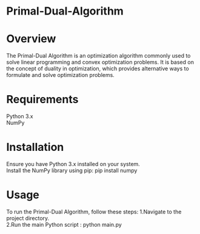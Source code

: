 # Primal-Dual-Algorithm
# Overview
The Primal-Dual Algorithm is an optimization algorithm commonly used to solve linear programming and convex optimization problems. It is based on the concept of duality in optimization, which provides alternative ways to formulate and solve optimization problems.  
# Requirements  
Python 3.x  
NumPy  
# Installation  
Ensure you have Python 3.x installed on your system.  
Install the NumPy library using pip: pip install numpy  
# Usage  
To run the Primal-Dual Algorithm, follow these steps:
1.Navigate to the project directory.  
2.Run the main Python script : python main.py  
